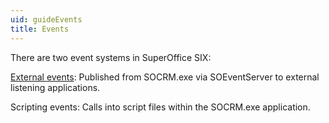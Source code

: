 ```yaml
---
uid: guideEvents
title: Events
---
```


There are two event systems in SuperOffice SIX:



[External events](@guideEventsUsingEventServer): Published from SOCRM.exe via SOEventServer to external listening applications.

<see cref="SOScriptingEvents">Scripting events</see>: Calls into script files within the SOCRM.exe application.
